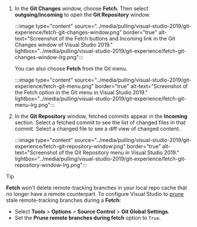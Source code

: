 
1. In the **Git Changes** window, choose **Fetch**. Then select **outgoing/incoming** to open the **Git Repository** window.

   :::image type="content" source="../media/pulling/visual-studio-2019/git-experience/fetch-git-changes-window.png" border="true" alt-text="Screenshot of the Fetch buttons and Incoming link in the Git Changes window of Visual Studio 2019." lightbox="../media/pulling/visual-studio-2019/git-experience/fetch-git-changes-window-lrg.png":::

   You can also choose **Fetch** from the Git menu.

   :::image type="content" source="../media/pulling/visual-studio-2019/git-experience/fetch-git-menu.png" border="true" alt-text="Screenshot of the Fetch option in the Git menu in Visual Studio 2019." lightbox="../media/pulling/visual-studio-2019/git-experience/fetch-git-menu-lrg.png":::

1. In the **Git Repository** window, fetched commits appear in the **Incoming** section. Select a fetched commit to see the list of changed files in that commit. Select a changed file to see a diff view of changed content.

   :::image type="content" source="../media/pulling/visual-studio-2019/git-experience/fetch-git-repository-window.png" border="true" alt-text="Screenshot of the Git Repository menu in Visual Studio 2019." lightbox="../media/pulling/visual-studio-2019/git-experience/fetch-git-repository-window-lrg.png":::

> [!TIP]
> **Fetch** won't delete remote-tracking branches in your local repo cache that no longer have a remote counterpart. To configure Visual Studio to [prune](https://git-scm.com/docs/git-fetch#Documentation/git-fetch.txt---prune) stale remote-tracking branches during a **Fetch**:
> - Select **Tools** > **Options** > **Source Control** > **Git Global Settings**.
> - Set the **Prune remote branches during fetch** option to `True`.
